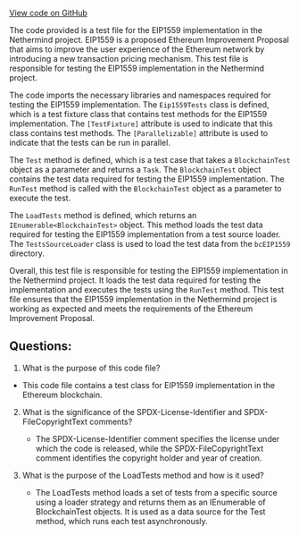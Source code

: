 [View code on GitHub](https://github.com/NethermindEth/nethermind/src/Nethermind/Ethereum.Blockchain.Block.Test/Eip1559Tests.cs)

The code provided is a test file for the EIP1559 implementation in the Nethermind project. EIP1559 is a proposed Ethereum Improvement Proposal that aims to improve the user experience of the Ethereum network by introducing a new transaction pricing mechanism. This test file is responsible for testing the EIP1559 implementation in the Nethermind project.

The code imports the necessary libraries and namespaces required for testing the EIP1559 implementation. The `Eip1559Tests` class is defined, which is a test fixture class that contains test methods for the EIP1559 implementation. The `[TestFixture]` attribute is used to indicate that this class contains test methods. The `[Parallelizable]` attribute is used to indicate that the tests can be run in parallel.

The `Test` method is defined, which is a test case that takes a `BlockchainTest` object as a parameter and returns a `Task`. The `BlockchainTest` object contains the test data required for testing the EIP1559 implementation. The `RunTest` method is called with the `BlockchainTest` object as a parameter to execute the test.

The `LoadTests` method is defined, which returns an `IEnumerable<BlockchainTest>` object. This method loads the test data required for testing the EIP1559 implementation from a test source loader. The `TestsSourceLoader` class is used to load the test data from the `bcEIP1559` directory.

Overall, this test file is responsible for testing the EIP1559 implementation in the Nethermind project. It loads the test data required for testing the implementation and executes the tests using the `RunTest` method. This test file ensures that the EIP1559 implementation in the Nethermind project is working as expected and meets the requirements of the Ethereum Improvement Proposal.
## Questions: 
 1. What is the purpose of this code file?
   - This code file contains a test class for EIP1559 implementation in the Ethereum blockchain.

2. What is the significance of the SPDX-License-Identifier and SPDX-FileCopyrightText comments?
   - The SPDX-License-Identifier comment specifies the license under which the code is released, while the SPDX-FileCopyrightText 
     comment identifies the copyright holder and year of creation.

3. What is the purpose of the LoadTests method and how is it used?
   - The LoadTests method loads a set of tests from a specific source using a loader strategy and returns them as an IEnumerable of 
     BlockchainTest objects. It is used as a data source for the Test method, which runs each test asynchronously.